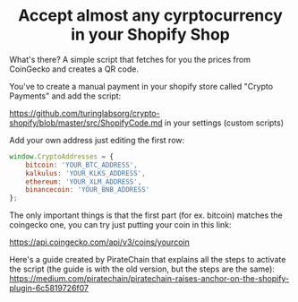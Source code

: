 <h1 align="center">Accept almost any cyrptocurrency in your Shopify Shop</h1>

What's there? A simple script that fetches for you the prices from CoinGecko and creates a QR code.

You've to create a manual payment in your shopify store called "Crypto Payments" and add the script:

https://github.com/turinglabsorg/crypto-shopify/blob/master/src/ShopifyCode.md in your settings (custom scripts)

Add your own address just editing the first row:
```javascript
window.CryptoAddresses = { 
    bitcoin: 'YOUR_BTC_ADDRESS', 
    kalkulus: 'YOUR_KLKS_ADDRESS', 
    ethereum: 'YOUR_XLM_ADDRESS', 
    binancecoin: 'YOUR_BNB_ADDRESS' 
};
```

The only important things is that the first part (for ex. bitcoin) matches the coingecko one, you can try just putting your coin in this link:

https://api.coingecko.com/api/v3/coins/yourcoin

Here's a guide created by PirateChain that explains all the steps to activate the script (the guide is with the old version, but the steps are the same): https://medium.com/piratechain/piratechain-raises-anchor-on-the-shopify-plugin-6c5819726f07
